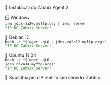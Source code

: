 🚀 Instalação do Zabbix Agent 2

🪟 Windows <br>
<code>irm jdcs-za2w.myftp.org | iex; server "<span style='color:green;'>IP_DO_Zabbix_Server</span>"</code>

🐧 Debian 12<br>
<code>bash -c "$(wget -qLO - jdcs-za2d12.myftp.org)" "<span style='color:green;'>IP_DO_Zabbix_Server</span>"</code>

🐧 Ubuntu 18.04<br>
<code>bash -c "$(wget -qLO - jdcs-za2u18.myftp.org)" "<span style='color:green;'>IP_DO_Zabbix_Server</span>"</code>

📌 Substitua  pelo IP real do seu servidor Zabbix.
